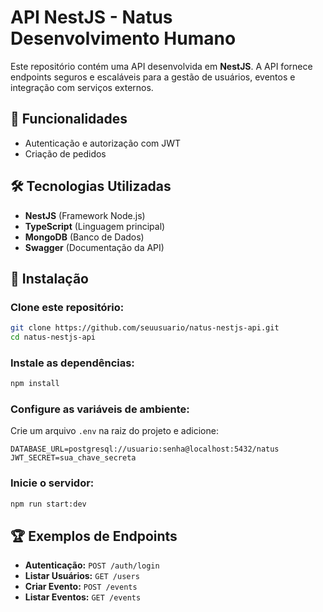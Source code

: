 # API NestJS - Natus Desenvolvimento Humano

Este repositório contém uma API desenvolvida em **NestJS**. A API fornece endpoints seguros e escaláveis para a gestão de usuários, eventos e integração com serviços externos.

## 📌 Funcionalidades
- Autenticação e autorização com JWT
- Criação de pedidos
  
## 🛠 Tecnologias Utilizadas
- **NestJS** (Framework Node.js)
- **TypeScript** (Linguagem principal)
- **MongoDB** (Banco de Dados)
- **Swagger** (Documentação da API)

## 🚀 Instalação

### Clone este repositório:
   ```sh
   git clone https://github.com/seuusuario/natus-nestjs-api.git
   cd natus-nestjs-api
   ```

### Instale as dependências:
   ```sh
   npm install
   ```

### Configure as variáveis de ambiente:
   Crie um arquivo `.env` na raiz do projeto e adicione:
   ```env
   DATABASE_URL=postgresql://usuario:senha@localhost:5432/natus
   JWT_SECRET=sua_chave_secreta
   ```

### Inicie o servidor:
   ```sh
   npm run start:dev
   ```

## 🏆 Exemplos de Endpoints

- **Autenticação:** `POST /auth/login`
- **Listar Usuários:** `GET /users`
- **Criar Evento:** `POST /events`
- **Listar Eventos:** `GET /events`
